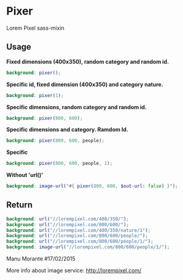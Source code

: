 # Pixer
Lorem Pixel sass-mixin

## Usage

**Fixed dimensions (400x350), random category and random id.**
```scss
background: pixer(); 
```
**Specific id, fixed dimension (400x350) and category nature.**
```scss
background: pixer(1);
```
**Specific dimensions, random category and random id.**
```scss
background: pixer(800, 600);
```
**Specific dimensions and category. Ramdom Id.**
```scss
background: pixer(800, 600, people);
```
**Specific**
```scss
background: pixer(800, 600, people, 1);
```
**Without 'url()'**
```scss
background: image-url("#{ pixer(800, 600, $out-url: false) }");
```
 
## Return
```scss
background: url("//lorempixel.com/400/350/");
background: url("//lorempixel.com/800/600/");
background: url("//lorempixel.com/400/350/nature/1");
background: url("//lorempixel.com/800/600/people/");
background: url("//lorempixel.com/800/600/people/1/");
background: image-url("//lorempixel.com/800/600/people/1/");
```

Manu Morante #17/02/2015

More info about image service: http://lorempixel.com/
